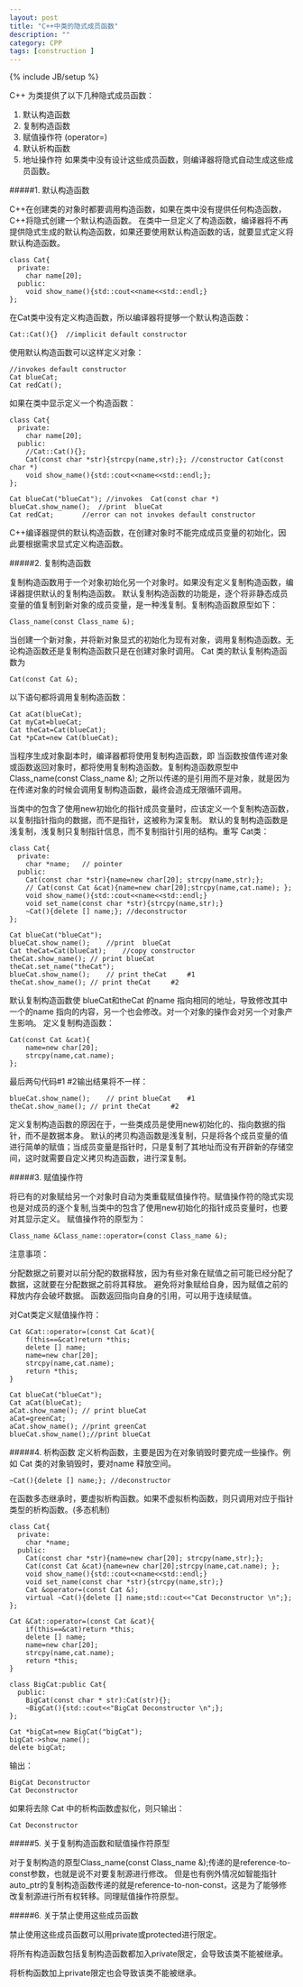 ```yaml
---
layout: post
title: "C++中类的隐式成员函数"
description: ""
category: CPP
tags: [construction ]
---
```

{% include JB/setup %}

C++ 为类提供了以下几种隐式成员函数：
1. 默认构造函数
2. 复制构造函数
3. 赋值操作符 (operator=)
4. 默认析构函数
5. 地址操作符
如果类中没有设计这些成员函数，则编译器将隐式自动生成这些成员函数。

#####1. 默认构造函数

C++在创建类的对象时都要调用构造函数，如果在类中没有提供任何构造函数，C++将隐式创建一个默认构造函数。
在类中一旦定义了构造函数，编译器将不再提供隐式生成的默认构造函数，如果还要使用默认构造函数的话，就要显式定义将默认构造函数。
	
	class Cat{
	  private:
	    char name[20];   
	  public:
	    void show_name(){std::cout<<name<<std::endl;}
	};
	 
在Cat类中没有定义构造函数，所以编译器将提够一个默认构造函数：

	Cat::Cat(){}  //implicit default constructor
	
使用默认构造函数可以这样定义对象：

	//invokes default constructor
	Cat blueCat;
	Cat redCat();
	
如果在类中显示定义一个构造函数：

	class Cat{
      private:
	    char name[20];   
      public:
	    //Cat::Cat(){};
	    Cat(const char *str){strcpy(name,str);}; //constructor Cat(const char *)
	    void show_name(){std::cout<<name<<std::endl;};
	};
	
	Cat blueCat("blueCat"); //invokes  Cat(const char *)
	blueCat.show_name();  //print  blueCat
	Cat redCat;       //error can not invokes default constructor
	
C++编译器提供的默认构造函数，在创建对象时不能完成成员变量的初始化，因此要根据需求显式定义构造函数。

#####2. 复制构造函数

复制构造函数用于一个对象初始化另一个对象时。如果没有定义复制构造函数，编译器提供默认的复制构造函数。
默认复制构造函数的功能是，逐个将非静态成员变量的值复制到新对象的成员变量，是一种浅复制。复制构造函数原型如下：
	
	Class_name(const Class_name &);
	
当创建一个新对象，并将新对象显式的初始化为现有对象，调用复制构造函数。无论构造函数还是复制构造函数只是在创建对象时调用。
Cat 类的默认复制构造函数为 

	Cat(const Cat &);
	
以下语句都将调用复制构造函数：

	Cat aCat(blueCat);    
	Cat myCat=blueCat;
	Cat theCat=Cat(blueCat);
	Cat *pCat=new Cat(blueCat);

当程序生成对象副本时，编译器都将使用复制构造函数，即 当函数按值传递对象或函数返回对象时，都将使用复制构造函数。复制构造函数原型中 
Class_name(const Class_name &); 之所以传递的是引用而不是对象，就是因为在传递对象的时候会调用复制构造函数，最终会造成无限循环调用。

当类中的包含了使用new初始化的指针成员变量时，应该定义一个复制构造函数，以复制指针指向的数据，而不是指针，这被称为深复制。
默认的复制构造函数是浅复制，浅复制只复制指针信息，而不复制指针引用的结构。重写 Cat类：
	
	class Cat{
	  private:
        char *name;   // pointer
	  public:
	    Cat(const char *str){name=new char[20]; strcpy(name,str);};
	    // Cat(const Cat &cat){name=new char[20];strcpy(name,cat.name); };
	    void show_name(){std::cout<<name<<std::endl;}
	    void set_name(const char *str){strcpy(name,str);}
	    ~Cat(){delete [] name;}; //deconstructor
	};
	
	Cat blueCat("blueCat");
    blueCat.show_name();	//print  blueCat
    Cat theCat=Cat(blueCat);	//copy constructor
    theCat.show_name();	// print blueCat
    theCat.set_name("theCat");
    blueCat.show_name(); 	// print theCat     #1
    theCat.show_name();	// print theCat     #2
	
默认复制构造函数使 blueCat和theCat 的name 指向相同的地址，导致修改其中一个的name 指向的内容，另一个也会修改。对一个对象的操作会对另一个对象产生影响。
定义复制构造函数：

	Cat(const Cat &cat){
	    name=new char[20];
	    strcpy(name,cat.name);
	};
	
最后两句代码#1  #2输出结果将不一样：
	
	blueCat.show_name(); 	// print blueCat    #1
    theCat.show_name();	// print theCat		#2

定义复制构造函数的原因在于，一些类成员是使用new初始化的、指向数据的指针，而不是数据本身。
默认的拷贝构造函数是浅复制，只是将各个成员变量的值进行简单的赋值；当成员变量是指针时，只是复制了其地址而没有开辟新的存储空间，这时就需要自定义拷贝构造函数，进行深复制。

#####3. 赋值操作符

将已有的对象赋给另一个对象时自动为类重载赋值操作符。赋值操作符的隐式实现也是对成员的逐个复制,当类中的包含了使用new初始化的指针成员变量时，也要对其显示定义。
赋值操作符的原型为：
	
	Class_name &Class_name::operator=(const Class_name &);
	
注意事项：

分配数据之前要对以前分配的数据释放，因为有些对象在赋值之前可能已经分配了数据，这就要在分配数据之前将其释放。
避免将对象赋给自身，因为赋值之前的释放内存会破坏数据。
函数返回指向自身的引用，可以用于连续赋值。

对Cat类定义赋值操作符：

	Cat &Cat::operator=(const Cat &cat){
	    f(this==&cat)return *this;
        delete [] name;
        name=new char[20];
        strcpy(name,cat.name);
        return *this;
	}
	
    Cat blueCat("blueCat");
    Cat aCat(blueCat);
    aCat.show_name(); // print blueCat
    aCat=greenCat;
    aCat.show_name(); //print greenCat
    blueCat.show_name();//print blueCat


#####4. 析构函数
定义析构函数，主要是因为在对象销毁时要完成一些操作。例如 Cat 类的对象销毁时，要对name 释放空间。

	~Cat(){delete [] name;}; //deconstructor
	
在函数多态继承时，要虚拟析构函数。如果不虚拟析构函数，则只调用对应于指针类型的析构函数。(多态机制)

	class Cat{
      private:
        char *name;   
      public:
        Cat(const char *str){name=new char[20]; strcpy(name,str);};
	    Cat(const Cat &cat){name=new char[20];strcpy(name,cat.name); };
	    void show_name(){std::cout<<name<<std::endl;}
	    void set_name(const char *str){strcpy(name,str);}
	    Cat &operator=(const Cat &);
	    virtual ~Cat(){delete [] name;std::cout<<"Cat Deconstructor \n";};
	};
	
	Cat &Cat::operator=(const Cat &cat){
        if(this==&cat)return *this;
	    delete [] name;
	    name=new char[20];
	    strcpy(name,cat.name);
	    return *this;
	}
	
	class BigCat:public Cat{
	  public:
	    BigCat(const char * str):Cat(str){};
	    ~BigCat(){std::cout<<"BigCat Deconstructor \n";};
	};
	
	Cat *bigCat=new BigCat("bigCat");
	bigCat->show_name();
	delete bigCat;

输出：

	BigCat Deconstructor
	Cat Deconstructor
	
如果将去除 Cat 中的析构函数虚拟化，则只输出：

	Cat Deconstructor

#####5. 关于复制构造函数和赋值操作符原型

对于复制构造的原型Class_name(const Class_name &);传递的是reference-to-const参数，也就是说不对要复制源进行修改。
但是也有例外情况如智能指针auto_ptr的复制构造函数传递的就是reference-to-non-const，这是为了能够修改复制源进行所有权转移。同理赋值操作符原型。

#####6. 关于禁止使用这些成员函数

禁止使用这些成员函数可以用private或protected进行限定。

将所有构造函数包括复制构造函数都加入private限定，会导致该类不能被继承。

将析构函数加上private限定也会导致该类不能被继承。
